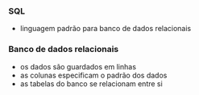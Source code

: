 ### SQL 
- linguagem padrão para banco de dados relacionais

### Banco de dados relacionais
- os dados são guardados em linhas
- as colunas especificam o padrão dos dados
- as tabelas do banco se relacionam entre si

####   
